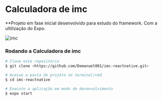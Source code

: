 # Calculadora de imc

**Projeto em fase inicial desenvolvido para estudo do framework.
Com a ultilização do Expo.

![imc](https://user-images.githubusercontent.com/43572938/133889163-a3aba9df-2e57-45b7-a98e-7dcad4866d15.gif)

### Rodando a Calculadora de imc
~~~bash
# Clone este repositório
$ git clone <https://github.com/Demanuel001/imc-reactnative.git>

# Acesse a pasta do projeto no terminal/cmd
$ cd imc-reactnative

# Execute a aplicação em modo de desenvolvimento
$ expo start

~~~
